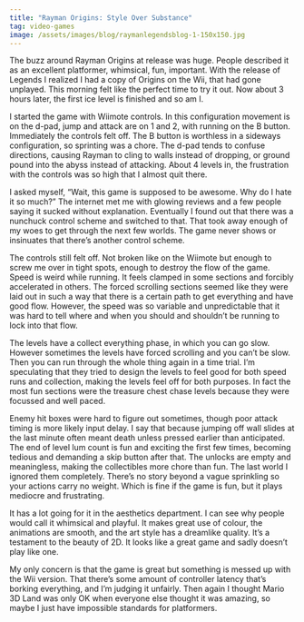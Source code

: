 ```yaml
---
title: "Rayman Origins: Style Over Substance"
tag: video-games
image: /assets/images/blog/raymanlegendsblog-1-150x150.jpg
---
```

The buzz around Rayman Origins at release was huge. People described it as an excellent platformer, whimsical, fun, important. With the release of Legends I realized I had a copy of Origins on the Wii, that had gone unplayed. This morning felt like the perfect time to try it out. Now about 3 hours later, the first ice level is finished and so am I.

I started the game with Wiimote controls. In this configuration movement is on the d-pad, jump and attack are on 1 and 2, with running on the B button. Immediately the controls felt off. The B button is worthless in a sideways configuration, so sprinting was a chore. The d-pad tends to confuse directions, causing Rayman to cling to walls instead of dropping, or ground pound into the abyss instead of attacking. About 4 levels in, the frustration with the controls was so high that I almost quit there.

I asked myself, “Wait, this game is supposed to be awesome. Why do I hate it so much?” The internet met me with glowing reviews and a few people saying it sucked without explanation. Eventually I found out that there was a nunchuck control scheme and switched to that. That took away enough of my woes to get through the next few worlds. The game never shows or insinuates that there’s another control scheme.

The controls still felt off. Not broken like on the Wiimote but enough to screw me over in tight spots, enough to destroy the flow of the game. Speed is weird while running. It feels clamped in some sections and forcibly accelerated in others. The forced scrolling sections seemed like they were laid out in such a way that there is a certain path to get everything and have good flow. However, the speed was so variable and unpredictable that it was hard to tell where and when you should and shouldn’t be running to lock into that flow.

The levels have a collect everything phase, in which you can go slow. However sometimes the levels have forced scrolling and you can’t be slow. Then you can run through the whole thing again in a time trial. I’m speculating that they tried to design the levels to feel good for both speed runs and collection, making the levels feel off for both purposes. In fact the most fun sections were the treasure chest chase levels because they were focussed and well paced.

Enemy hit boxes were hard to figure out sometimes, though poor attack timing is more likely input delay. I say that because jumping off wall slides at the last minute often meant death unless pressed earlier than anticipated. The end of level lum count is fun and exciting the first few times, becoming tedious and demanding a skip button after that. The unlocks are empty and meaningless, making the collectibles more chore than fun. The last world I ignored them completely. There’s no story beyond a vague sprinkling so your actions carry no weight. Which is fine if the game is fun, but it plays mediocre and frustrating.

It has a lot going for it in the aesthetics department. I can see why people would call it whimsical and playful. It makes great use of colour, the animations are smooth, and the art style has a dreamlike quality. It’s a testament to the beauty of 2D. It looks like a great game and sadly doesn’t play like one.

My only concern is that the game is great but something is messed up with the Wii version. That there’s some amount of controller latency that’s borking everything, and I’m judging it unfairly. Then again I thought Mario 3D Land was only OK when everyone else thought it was amazing, so maybe I just have impossible standards for platformers.
